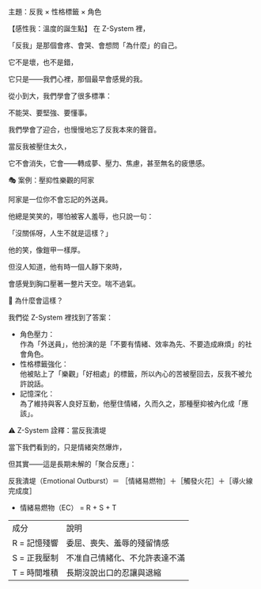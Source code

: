   

主題：反我 × 性格標籤 × 角色

【感性我：溫度的誕生點】
在 Z-System 裡，

「反我」是那個會疼、會哭、會想問「為什麼」的自己。

它不是壞，也不是錯，

它只是——我們心裡，那個最早會感覺的我。
  

從小到大，我們學會了很多標準：

不能哭、要堅強、要懂事。

我們學會了迎合，也慢慢地忘了反我本來的聲音。  

當反我被壓住太久，

它不會消失，它會——轉成夢、壓力、焦慮，甚至無名的疲憊感。

🎭 案例：壓抑性樂觀的阿家

阿家是一位你不會忘記的外送員。

他總是笑笑的，哪怕被客人羞辱，也只說一句：

「沒關係呀，人生不就是這樣？」

他的笑，像鎧甲一樣厚。

但沒人知道，他有時一個人靜下來時，

會感覺到胸口壓著一整片天空。喘不過氣。

🧠 為什麼會這樣？

我們從 Z-System 裡找到了答案：

- 角色壓力：  
    作為「外送員」，他扮演的是「不要有情緒、效率為先、不要造成麻煩」的社會角色。
- 性格標籤強化：  
    他被貼上了「樂觀」「好相處」的標籤，所以內心的苦被壓回去，反我不被允許說話。
- 記憶深化：  
    為了維持與客人良好互動，他壓住情緒，久而久之，那種壓抑被內化成「應該」。

⚠️ Z-System 詮釋：當反我潰堤

當下我們看到的，只是情緒突然爆炸，

但其實——這是長期未解的「聚合反應」：

反我潰堤（Emotional Outburst）＝
［情緒易燃物］＋［觸發火花］＋［導火線完成度］

- 情緒易燃物（EC） = R + S + T

|   |   |
|---|---|
|成分|說明|
|R = 記憶殘響|委屈、喪失、羞辱的殘留情感|
|S = 正我壓制|不准自己情緒化、不允許表達不滿|
|T = 時間堆積|長期沒說出口的忍讓與退縮|
